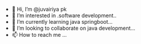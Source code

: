 - 👋 Hi, I’m @juvairiya pk
- 👀 I’m interested in .software development..
- 🌱 I’m currently learning java springboot...
- 💞️ I’m looking to collaborate on java development...
- 📫 How to reach me ...

<!---
juvairiyapk1/juvairiyapk1 is a ✨ special ✨ repository because its `README.md` (this file) appears on your GitHub profile.
You can click the Preview link to take a look at your changes.
--->

